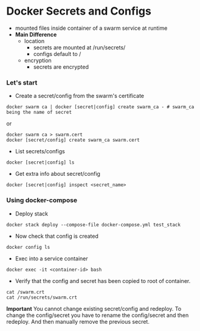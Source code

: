 # Docker Secrets and Configs

- mounted files inside container of a swarm service at runtime
- **Main Difference**
  - location
    - secrets are mounted at /run/secrets/<secret-name>
    - configs default to /<config-name>
  - encryption
    - secrets are encrypted


### Let's start
- Create a secret/config from the swarm's certificate
```
docker swarm ca | docker [secret|config] create swarm_ca - # swarm_ca being the name of secret
```

or

```
docker swarm ca > swarm.cert
docker [secret/config] create swarm_ca swarm.cert
```

- List secrets/configs
```
docker [secret|config] ls
```

- Get extra info about secret/config
```
docker [secret|config] inspect <secret_name>
```


### Using docker-compose

- Deploy stack
```
docker stack deploy --compose-file docker-compose.yml test_stack
```

- Now check that config is created
```
docker config ls
```

- Exec into a service container
```
docker exec -it <container-id> bash
```

- Verify that the config and secret has been copied to root of container.
```
cat /swarm.crt
cat /run/secrets/swarm.crt
```

**Important**
You cannot change existing secret/config and redeploy. To change the config/secret you have to rename the config/secret and then redeploy. And then manually remove the previous secret.
